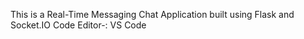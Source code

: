 This is a Real-Time Messaging Chat Application built using Flask and Socket.IO
Code Editor-: VS Code
